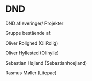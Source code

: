 # DND
DND afleveringer/ Projekter

Gruppe bestående af:

Oliver Rolighed (OliRolig)

Oliver Hyllested (Olihylle)

Sebastian Højland (Sebastianhoejland)

Rasmus Møller (Litepac)
